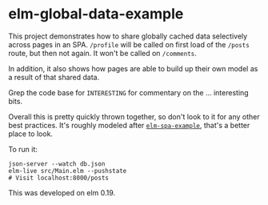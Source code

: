 elm-global-data-example
=======================

This project demonstrates how to share globally cached data selectively across
pages in an SPA. `/profile` will be called on first load of the `/posts`
route, but then not again. It won't be called on `/comments`.

In addition, it also shows how pages are able to build up their own model as a
result of that shared data.

Grep the code base for `INTERESTING` for commentary on the ... interesting
bits.

Overall this is pretty quickly thrown together, so don't look to it for any
other best practices. It's roughly modeled after
[`elm-spa-example`](https://github.com/rtfeldman/elm-spa-example/), that's a
better place to look.

To run it:

    json-server --watch db.json
    elm-live src/Main.elm --pushstate
    # Visit localhost:8000/posts

This was developed on elm 0.19.
